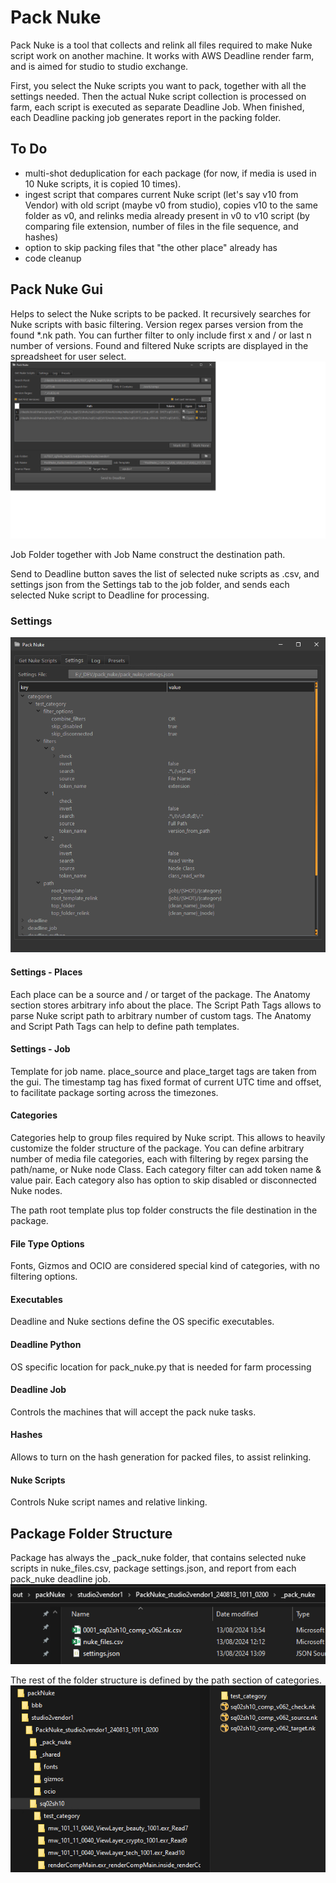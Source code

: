 # Pack Nuke

Pack Nuke is a tool that collects and relink all files required to make Nuke script work on another machine.
It works with AWS Deadline render farm, and is aimed for studio to studio exchange.

First, you select the Nuke scripts you want to pack, together with all the settings needed.
Then the actual Nuke script collection is processed on farm, each script is executed as separate Deadline Job.
When finished, each Deadline packing job generates report in the packing folder.

## To Do
* multi-shot deduplication for each package (for now, if media is used in 10 Nuke scripts, it is copied 10 times).
* ingest script that compares current Nuke script (let's say v10 from Vendor) with old script (maybe v0 from studio), copies v10 to the same folder as v0, and relinks media already present in v0 to v10 script (by comparing file extension, number of files in the file sequence, and hashes)
* option to skip packing files that "the other place" already has
* code cleanup

## Pack Nuke Gui
Helps to select the Nuke scripts to be packed. It recursively searches for Nuke scripts with basic filtering.
Version regex parses version from the found *.nk path. You can further filter to only include first x and / or last n number of versions.
Found and filtered Nuke scripts are displayed in the spreadsheet for user select.
![gui_01.png](gui_01.png)

Job Folder together with Job Name construct the destination path.

Send to Deadline button saves the list of selected nuke scripts as .csv, and settings json from the Settings tab to the job folder, and sends each selected Nuke script to Deadline for processing.

### Settings
![gui_02.png](gui_02.png)


#### Settings - Places
Each place can be a source and / or target of the package.
The Anatomy section stores arbitrary info about the place.
The Script Path Tags allows to parse Nuke script path to arbitrary number of custom tags.
The Anatomy and Script Path Tags can help to define path templates.

#### Settings - Job
Template for job name. place_source and place_target tags are taken from the gui. 
The timestamp tag has fixed format of current UTC time and offset, to facilitate package sorting across the timezones.

#### Categories
Categories help to group files required by Nuke script. This allows to heavily customize the folder structure of the package.
You can define arbitrary number of media file categories, each with filtering by regex parsing the path/name, or Nuke node Class.
Each category filter can add token name & value pair.
Each category also has option to skip disabled or disconnected Nuke nodes.

The path root template plus top folder constructs the file destination in the package.

#### File Type Options
Fonts, Gizmos and OCIO are considered special kind of categories, with no filtering options.

#### Executables
Deadline and Nuke sections define the OS specific executables.

#### Deadline Python
OS specific location for pack_nuke.py that is needed for farm processing

#### Deadline Job
Controls the machines that will accept the pack nuke tasks.

#### Hashes
Allows to turn on the hash generation for packed files, to assist relinking.

#### Nuke Scripts
Controls Nuke script names and relative linking.

## Package Folder Structure
Package has always the _pack_nuke folder, that contains selected nuke scripts in nuke_files.csv, package settings.json, and report from each pack_nuke deadline job.
![gui_03.png](gui_03.png)

The rest of the folder structure is defined by the path section of categories.
![gui_04.png](gui_04.png)
